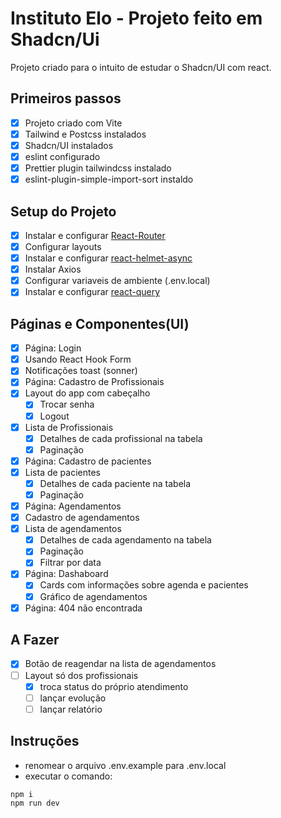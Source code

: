 # Instituto Elo - Projeto feito em Shadcn/Ui

Projeto criado para o intuito de estudar o Shadcn/UI com react.

## Primeiros passos
 - [X] Projeto criado com Vite
 - [X] Tailwind e Postcss instalados
 - [X] Shadcn/UI instalados
 - [X] eslint configurado
 - [X] Prettier plugin tailwindcss instalado
 - [X] eslint-plugin-simple-import-sort instaldo

## Setup do Projeto
 - [X] Instalar e configurar [React-Router](https://reactrouter.com/start/library/installation)
 - [X] Configurar layouts
 - [X] Instalar e configurar [react-helmet-async](https://github.com/staylor/react-helmet-async)
 - [X] Instalar Axios
 - [X] Configurar variaveis de ambiente (.env.local)
 - [X] Instalar e configurar [react-query](https://react-query.tanstack.com/docs/overview)

## Páginas e Componentes(UI)
 - [X] Página: Login
 - [X] Usando React Hook Form
 - [X] Notificações toast (sonner)
 - [X] Página: Cadastro de Profissionais
 - [X] Layout do app com cabeçalho
   - [X] Trocar senha
   - [X] Logout
 - [X] Lista de Profissionais
   - [X] Detalhes de cada profissional na tabela
   - [X] Paginação
 - [X] Página: Cadastro de pacientes
 - [X] Lista de pacientes
   - [X] Detalhes de cada paciente na tabela
   - [X] Paginação
 - [X] Página: Agendamentos
 - [X] Cadastro de agendamentos
 - [X] Lista de agendamentos
   - [X] Detalhes de cada agendamento na tabela
   - [X] Paginação
   - [X] Filtrar por data
 - [X] Página: Dashaboard
   - [X] Cards com informações sobre agenda e pacientes
   - [X] Gráfico de agendamentos
 - [X] Página: 404 não encontrada
  
## A Fazer
 - [X] Botão de reagendar na lista de agendamentos
 - [ ] Layout só dos profissionais 
   - [X] troca status do próprio atendimento
   - [ ] lançar evolução
   - [ ] lançar relatório

## Instruções
 - renomear o arquivo .env.example para .env.local
 - executar o comando: 
```bash
npm i
npm run dev
```